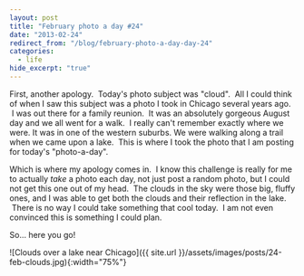 ```yaml
---
layout: post
title: "February photo a day #24"
date: "2013-02-24"
redirect_from: "/blog/february-photo-a-day-day-24"
categories:
  - life
hide_excerpt: "true"
---
```


First, another apology.  Today's photo subject was "cloud".  All I could think of when I saw this subject was a photo I took in Chicago several years ago.  I was out there for a family reunion.  It was an absolutely gorgeous August day and we all went for a walk.  I really can't remember exactly where we were. It was in one of the western suburbs. We were walking along a trail when we came upon a lake.  This is where I took the photo that I am posting for today's "photo-a-day".

Which is where my apology comes in.  I know this challenge is really for me to actually _take_ a photo each day, not just post a random photo, but I could not get this one out of my head.  The clouds in the sky were those big, fluffy ones, and I was able to get both the clouds and their reflection in the lake.  There is no way I could take something that cool today.  I am not even convinced this is something I could plan.

So... here you go!

![Clouds over a lake near Chicago]({{ site.url }}/assets/images/posts/24-feb-clouds.jpg){:width="75%"}
